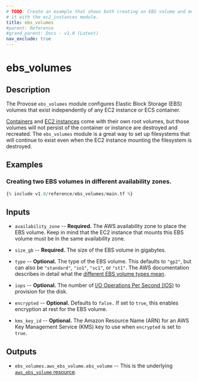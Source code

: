 ```yaml
---
# TODO: Create an example that shows both creating an EBS volume and mounting
# it with the ec2_instances module.
title: ebs_volumes
#parent: Reference
#grand_parent: Docs - v1.0 (Latest)
nav_exclude: true
---
```


# ebs_volumes

## Description

The Provose `ebs_volumes` module configures Elastic Block Storage (EBS) volumes that exist independently of any EC2 instance or ECS container.

[Containers](../containers/) and [EC2 instances](../ec2_instances/) come with their own root volumes, but those volumes will not persist of the container or instance are destroyed and recreated. The `ebs_volumes` module is a great way to set up filesystems that will continue to exist even when the EC2 instance mounting the filesystem is destroyed.

## Examples

### Creating two EBS volumes in different availability zones.

```terraform
{% include v1.0/reference/ebs_volumes/main.tf %}
```

## Inputs

- `availability_zone` -- **Required.** The AWS availability zone to place the EBS volume. Keep in mind that the EC2 instance that mounts this EBS volume must be in the same availability zone.

- `size_gb` -- **Required.** The size of the EBS volume in gigabytes.

- `type` -- **Optional.** The type of the EBS volume. This defaults to `"gp2"`, but can also be `"standard"`, `"io1"`, `"sc1"`, or `"st1"`. The AWS documentation describes in detail what the [different EBS volume types mean](https://docs.aws.amazon.com/AWSEC2/latest/UserGuide/ebs-volume-types.html).

- `iops` -- **Optional.** The number of [I/O Operations Per Second (IOS)](https://docs.aws.amazon.com/AWSEC2/latest/UserGuide/ebs-io-characteristics.html) to provision for the disk.

- `encrypted` -- **Optional.** Defaults to `false.` If set to `true`, this enables encryption at rest for the EBS volume.

- `kms_key_id` -- **Optional.** The Amazon Resource Name (ARN) for an AWS Key Management Service (KMS) key to use when `encrypted` is set to `true`.

## Outputs

- `ebs_volumes.aws_ebs_volume.ebs_volume` -- This is the underlying [`aws_ebs_volume` resource](https://www.terraform.io/docs/providers/aws/r/ebs_volume.html).
